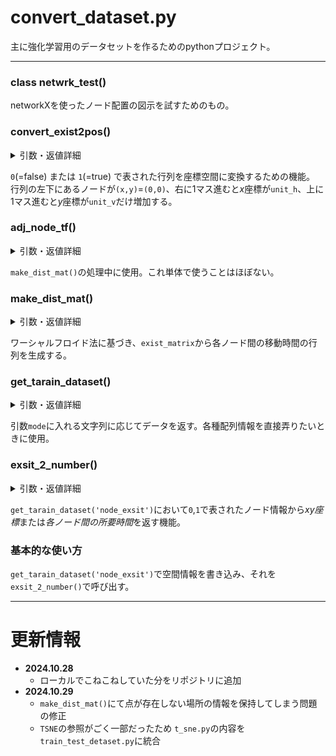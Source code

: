 # convert_dataset.py  
主に強化学習用のデータセットを作るためのpythonプロジェクト。 
***
### class netwrk_test()
networkXを使ったノード配置の図示を試すためのもの。

### convert_exist2pos()
<details><summary>引数・返値詳細</summary>

##### 引数：( exsit_matrix , unit_h , unit_v )  
>**exist_matrix** : ノード位置を表した行列  
>**unit_h** : 水平方向の単位移動量  
>**unit_v** : 垂直方向の単位移動量  

##### 返り値 : (pos_mat , node_n)
>**pos_mat** : 各ノードのxy座標を格納した行列  
>**node_n** : ノードの総数

</details>

`0`(=false) または `1`(=true) で表された行列を座標空間に変換するための機能。  
行列の左下にあるノードが`(x,y)`=`(0,0)`、右に1マス進むと*x*座標が`unit_h`、上に1マス進むと*y*座標が`unit_v`だけ増加する。

### adj_node_tf()
<details><summary>引数・返値詳細</summary>

##### 引数：( n , max_n )
>**n** : 現在の座標位置  
>**max_n** : その方向における座標の最大値  
  
##### 返り値：( adj_range )
>**adj_range** : 隣接マスを表す配列  
</details>

`make_dist_mat()`の処理中に使用。これ単体で使うことはほぼない。  

### make_dist_mat()
<details><summary>引数・返値詳細</summary>

##### 引数：(exist_matrix , unit_h, unit_v )
>**exist_matrix** :   
>**unit_h** : 水平方向の単位移動量  
>**unit_v** : 垂直方向の単位移動量  
  
##### 返り値：(con_mat , 0 )
>**con_mat** (np.float32) : 各ノード同士の所要時間を格納した二次元配列  
>**0** (int) :`exsit_2_number()`での返り値の構造を合わせるために使用。
</details>

ワーシャルフロイド法に基づき、`exist_matrix`から各ノード間の移動時間の行列を生成する。

### get_tarain_dataset()
<details><summary>引数・返値詳細</summary>

##### 引数：( mode ) , 返り値 : ()
>**mode** : `'node_pos'` , `'disatance'` , `'conection'` , `'node_exsit'`のいずれか
- `'node_pos'`
  - ノード位置をxy座標で指定。
  - 返り値：
    - `rt_1` : 各ノードのxy座標
    - `rt_2` : ノードの総数
- `'distance'`
  - すべてのノード同士の移動時間を行列で指定。__(ノード数)__ 次元の正方行列で指定する必要がある。
  - 返り値：
    - `rt_1` : 各ノード同士の時間行列
    - `rt_2` : 0
- `'conection'`
  - ノード同士で直接繋がっている点の情報を格納。
  - 返り値：
    - `rt_1` : ノード同士の接続情報
    - `rt_2` : 0
- `'node_exist'`
  - N*Mマスの空間において、ノードが存在する場合は`1`、そうでない場合は`0`を指定。
  - 返り値：
    - `rt_1` : 各ノードのxy座標
    - `rt_2` : 0

</details>

引数`mode`に入れる文字列に応じてデータを返す。各種配列情報を直接弄りたいときに使用。  

### exsit_2_number()
<details><summary>引数・返値詳細</summary>

##### 引数：( mode )
>**mode** : `'node_exsit'` , `'dis'` のいずれか  
  
##### 返り値：( rt_data )
>**rt_data** (tuple) : `mode`に応じたタプル。  
</details>
  
`get_tarain_dataset('node_exsit')`において`0`,`1`で表されたノード情報から*xy座標*または*各ノード間の所要時間*を返す機能。
  
### 基本的な使い方
`get_tarain_dataset('node_exsit')`で空間情報を書き込み、それを`exsit_2_number()`で呼び出す。  
***
# 更新情報
- **2024.10.28** 
  - ローカルでこねこねしていた分をリポジトリに追加
- **2024.10.29** 
  - `make_dist_mat()`にて点が存在しない場所の情報を保持してしまう問題の修正
  - `TSNE`の参照がごく一部だったため `t_sne.py`の内容を`train_test_detaset.py`に統合
